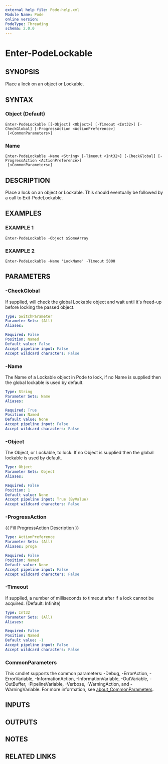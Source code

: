 ```yaml
---
external help file: Pode-help.xml
Module Name: Pode
online version:
PodeType: Threading
schema: 2.0.0
---
```


# Enter-PodeLockable

## SYNOPSIS
Place a lock on an object or Lockable.

## SYNTAX

### Object (Default)
```
Enter-PodeLockable [[-Object] <Object>] [-Timeout <Int32>] [-CheckGlobal] [-ProgressAction <ActionPreference>]
 [<CommonParameters>]
```

### Name
```
Enter-PodeLockable -Name <String> [-Timeout <Int32>] [-CheckGlobal] [-ProgressAction <ActionPreference>]
 [<CommonParameters>]
```

## DESCRIPTION
Place a lock on an object or Lockable.
This should eventually be followed by a call to Exit-PodeLockable.

## EXAMPLES

### EXAMPLE 1
```
Enter-PodeLockable -Object $SomeArray
```

### EXAMPLE 2
```
Enter-PodeLockable -Name 'LockName' -Timeout 5000
```

## PARAMETERS

### -CheckGlobal
If supplied, will check the global Lockable object and wait until it's freed-up before locking the passed object.

```yaml
Type: SwitchParameter
Parameter Sets: (All)
Aliases:

Required: False
Position: Named
Default value: False
Accept pipeline input: False
Accept wildcard characters: False
```

### -Name
The Name of a Lockable object in Pode to lock, if no Name is supplied then the global lockable is used by default.

```yaml
Type: String
Parameter Sets: Name
Aliases:

Required: True
Position: Named
Default value: None
Accept pipeline input: False
Accept wildcard characters: False
```

### -Object
The Object, or Lockable, to lock.
If no Object is supplied then the global lockable is used by default.

```yaml
Type: Object
Parameter Sets: Object
Aliases:

Required: False
Position: 1
Default value: None
Accept pipeline input: True (ByValue)
Accept wildcard characters: False
```

### -ProgressAction
{{ Fill ProgressAction Description }}

```yaml
Type: ActionPreference
Parameter Sets: (All)
Aliases: proga

Required: False
Position: Named
Default value: None
Accept pipeline input: False
Accept wildcard characters: False
```

### -Timeout
If supplied, a number of milliseconds to timeout after if a lock cannot be acquired.
(Default: Infinite)

```yaml
Type: Int32
Parameter Sets: (All)
Aliases:

Required: False
Position: Named
Default value: -1
Accept pipeline input: False
Accept wildcard characters: False
```

### CommonParameters
This cmdlet supports the common parameters: -Debug, -ErrorAction, -ErrorVariable, -InformationAction, -InformationVariable, -OutVariable, -OutBuffer, -PipelineVariable, -Verbose, -WarningAction, and -WarningVariable. For more information, see [about_CommonParameters](http://go.microsoft.com/fwlink/?LinkID=113216).

## INPUTS

## OUTPUTS

## NOTES

## RELATED LINKS
